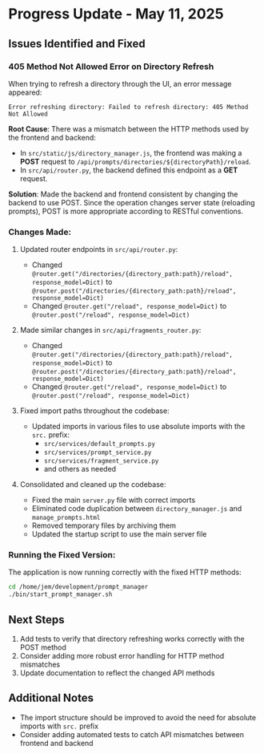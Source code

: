 # Progress Update - May 11, 2025

## Issues Identified and Fixed

### 405 Method Not Allowed Error on Directory Refresh

When trying to refresh a directory through the UI, an error message appeared:
```
Error refreshing directory: Failed to refresh directory: 405 Method Not Allowed
```

**Root Cause**: There was a mismatch between the HTTP methods used by the frontend and backend:
- In `src/static/js/directory_manager.js`, the frontend was making a **POST** request to `/api/prompts/directories/${directoryPath}/reload`.
- In `src/api/router.py`, the backend defined this endpoint as a **GET** request.

**Solution**: Made the backend and frontend consistent by changing the backend to use POST. Since the operation changes server state (reloading prompts), POST is more appropriate according to RESTful conventions.

### Changes Made:

1. Updated router endpoints in `src/api/router.py`:
   - Changed `@router.get("/directories/{directory_path:path}/reload", response_model=Dict)` to `@router.post("/directories/{directory_path:path}/reload", response_model=Dict)`
   - Changed `@router.get("/reload", response_model=Dict)` to `@router.post("/reload", response_model=Dict)`

2. Made similar changes in `src/api/fragments_router.py`:
   - Changed `@router.get("/directories/{directory_path:path}/reload", response_model=Dict)` to `@router.post("/directories/{directory_path:path}/reload", response_model=Dict)`
   - Changed `@router.get("/reload", response_model=Dict)` to `@router.post("/reload", response_model=Dict)`

3. Fixed import paths throughout the codebase:
   - Updated imports in various files to use absolute imports with the `src.` prefix:
     - `src/services/default_prompts.py` 
     - `src/services/prompt_service.py`
     - `src/services/fragment_service.py`
     - and others as needed

4. Consolidated and cleaned up the codebase:
   - Fixed the main `server.py` file with correct imports
   - Eliminated code duplication between `directory_manager.js` and `manage_prompts.html`
   - Removed temporary files by archiving them
   - Updated the startup script to use the main server file

### Running the Fixed Version:

The application is now running correctly with the fixed HTTP methods:
```bash
cd /home/jem/development/prompt_manager
./bin/start_prompt_manager.sh
```

## Next Steps

1. Add tests to verify that directory refreshing works correctly with the POST method
2. Consider adding more robust error handling for HTTP method mismatches
3. Update documentation to reflect the changed API methods

## Additional Notes

- The import structure should be improved to avoid the need for absolute imports with `src.` prefix
- Consider adding automated tests to catch API mismatches between frontend and backend
